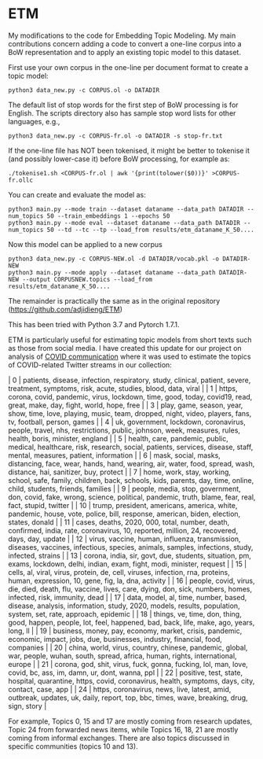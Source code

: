 # ETM

My modifications to the code for Embedding Topic Modeling.  My main contributions concern adding a code to convert a one-line corpus into a BoW representation and to apply an existing topic model to this dataset. 

First use your own corpus in the one-line per document format to create a topic model:
```
python3 data_new.py -c CORPUS.ol -o DATADIR
```

The default list of stop words for the first step of BoW processing is for English. The scripts directory also has sample stop word lists for other languages, e.g.,
```
python3 data_new.py -c CORPUS-fr.ol -o DATADIR -s stop-fr.txt
```

If the one-line file has NOT been tokenised, it might be better to tokenise it (and possibly lower-case it) before BoW processing, for example as:
```
./tokenise1.sh <CORPUS-fr.ol | awk '{print(tolower($0))}' >CORPUS-fr.ollc 
```

You can create and evaluate the model as:
```
python3 main.py --mode train --dataset dataname --data_path DATADIR --num_topics 50 --train_embeddings 1 --epochs 50
python3 main.py --mode eval --dataset dataname --data_path DATADIR --num_topics 50 --td --tc --tp --load_from results/etm_dataname_K_50....
```

Now this model can be applied to a new corpus
```
python3 data_new.py -c CORPUS-NEW.ol -d DATADIR/vocab.pkl -o DATADIR-NEW
python3 main.py --mode apply --dataset dataname --data_path DATADIR-NEW --output CORPUSNEW.topics --load_from results/etm_dataname_K_50....
```

The remainder is practically the same as in the original repository (https://github.com/adjidieng/ETM) 

This has been tried with Python 3.7 and Pytorch 1.7.1.

ETM is particularly useful for estimating topic models from short texts such as those from social media. I have created this update for our project on analysis of [COVID communication](http://corpus.leeds.ac.uk/serge/covid/) where it was used to estimate the topics of COVID-related Twitter streams in our collection:

| 0 | patients, disease, infection, respiratory, study, clinical, patient, severe, treatment, symptoms, risk, acute, studies, blood, data, viral |
| 1 | https, corona, covid, pandemic, virus, lockdown, time, good, today, covid19, read, great, make, day, fight, world, hope, free |
| 3 | play, game, season, year, show, time, love, playing, music, team, dropped, night, video, players, fans, tv, football, person, games |
| 4 | uk, government, lockdown, coronavirus, people, travel, nhs, restrictions, public, johnson, week, measures, rules, health, boris, minister, england |
| 5 | health, care, pandemic, public, medical, healthcare, risk, research, social, patients, services, disease, staff, mental, measures, patient, information |
| 6 | mask, social, masks, distancing, face, wear, hands, hand, wearing, air, water, food, spread, wash, distance, hai, sanitizer, buy, protect |
| 7 | home, work, stay, working, school, safe, family, children, back, schools, kids, parents, day, time, online, child, students, friends, families |
| 9 | people, media, stop, government, don, covid, fake, wrong, science, political, pandemic, truth, blame, fear, real, fact, stupid, twitter |
| 10 | trump, president, americans, america, white, pandemic, house, vote, police, bill, response, american, biden, election, states, donald |
| 11 | cases, deaths, 2020, 000, total, number, death, confirmed, india, rate, coronavirus, 10, reported, million, 24, recovered, days, day, update |
| 12 | virus, vaccine, human, influenza, transmission, diseases, vaccines, infectious, species, animals, samples, infections, study, infected, strains |
| 13 | corona, india, sir, govt, due, students, situation, pm, exams, lockdown, delhi, indian, exam, fight, modi, minister, request |
| 15 | cells, al, viral, virus, protein, de, cell, viruses, infection, rna, proteins, human, expression, 10, gene, fig, la, dna, activity |
| 16 | people, covid, virus, die, died, death, flu, vaccine, lives, care, dying, don, sick, numbers, homes, infected, risk, immunity, dead |
| 17 | data, model, al, time, number, based, disease, analysis, information, study, 2020, models, results, population, system, set, rate, approach, epidemic |
| 18 | things, ve, time, don, thing, good, happen, people, lot, feel, happened, bad, back, life, make, ago, years, long, ll |
| 19 | business, money, pay, economy, market, crisis, pandemic, economic, impact, jobs, due, businesses, industry, financial, food, companies |
| 20 | china, world, virus, country, chinese, pandemic, global, war, people, wuhan, south, spread, africa, human, rights, international, europe |
| 21 | corona, god, shit, virus, fuck, gonna, fucking, lol, man, love, covid, bc, ass, im, damn, ur, dont, wanna, ppl |
| 22 | positive, test, state, hospital, quarantine, https, covid, coronavirus, health, symptoms, days, city, contact, case, app |
| 24 | https, coronavirus, news, live, latest, amid, outbreak, updates, uk, daily, report, top, bbc, times, wave, breaking, drug, sign, story |

For example, Topics 0, 15 and 17 are mostly coming from research updates, Topic 24 from forwarded news items, while Topics 16, 18, 21 are mostly coming from informal exchanges.  There are also topics discussed in specific communities (topics 10 and 13).
